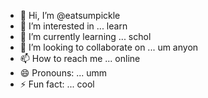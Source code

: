 - 👋 Hi, I’m @eatsumpickle
- 👀 I’m interested in ... learn
- 🌱 I’m currently learning ... schol
- 💞️ I’m looking to collaborate on ... um anyon
- 📫 How to reach me ... online
- 😄 Pronouns: ... umm
- ⚡ Fun fact: ... cool

<!---
eatsumpickle/eatsumpickle is a ✨ special ✨ repository because its `README.md` (this file) appears on your GitHub profile.
You can click the Preview link to take a look at your changes.
--->
